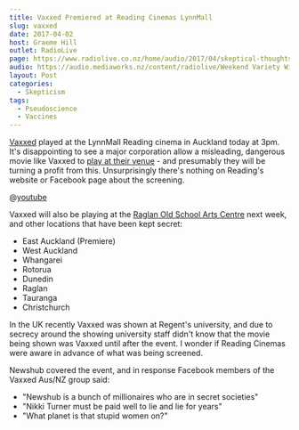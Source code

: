 ```yaml
---
title: Vaxxed Premiered at Reading Cinemas LynnMall
slug: vaxxed
date: 2017-04-02
host: Graeme Hill
outlet: RadioLive
page: https://www.radiolive.co.nz/home/audio/2017/04/skeptical-thoughts-with-mark-honeychurch-02-04-2017.html
audio: https://audio.mediaworks.nz/content/radiolive/Weekend Variety Wireless/April 2017/02_04_17_Skeptical.mp3
layout: Post
categories:
  - Skepticism
tags:
  - Pseudoscience
  - Vaccines
---
```


[Vaxxed](http://www.stuff.co.nz/national/health/91093182/If-you-watch-Vaxxed-know-you-re-buying-into-the-manipulation-of-a-disgraced-fraud) played at the LynnMall Reading cinema in Auckland today at 3pm. It's disappointing to see a major corporation allow a misleading, dangerous movie like Vaxxed to [play at their venue](https://www.newsroom.co.nz/2017/03/26/16819/vaxxed-in-nz) - and presumably they will be turning a profit from this. Unsurprisingly there's nothing on Reading's website or Facebook page about the screening.

<!-- more -->

@[youtube](https://youtu.be/1iOBZA5BWe4?t=10s)

Vaxxed will also be playing at the [Raglan Old School Arts Centre](https://raglanartscentre.co.nz/my-calendar/?mc_id=2800) next week, and other locations that have been kept secret:

- East Auckland (Premiere)
- West Auckland
- Whangarei
- Rotorua
- Dunedin
- Raglan
- Tauranga
- Christchurch

In the UK recently Vaxxed was shown at Regent's university, and due to secrecy around the showing university staff didn't know that the movie being shown was Vaxxed until after the event. I wonder if Reading Cinemas were aware in advance of what was being screened.

Newshub covered the event, and in response Facebook members of the Vaxxed Aus/NZ group said:

- "Newshub is a bunch of millionaires who are in secret societies"
- "Nikki Turner must be paid well to lie and lie for years"
- "What planet is that stupid women on?"
